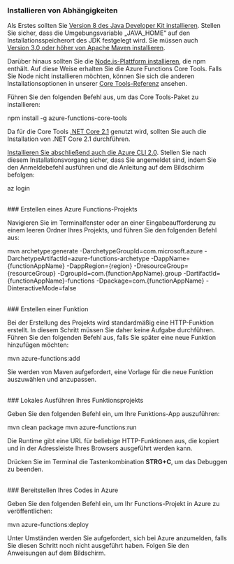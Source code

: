 ### <a name="install-dependencies"></a>Installieren von Abhängigkeiten

Als Erstes sollten Sie <a href="https://go.microsoft.com/fwlink/?linkid=2016706" target="_blank">Version 8 des Java Developer Kit installieren</a>. Stellen Sie sicher, dass die Umgebungsvariable „JAVA_HOME“ auf den Installationsspeicherort des JDK festgelegt wird. Sie müssen auch <a href="https://go.microsoft.com/fwlink/?linkid=2016384" target="_blank">Version 3.0 oder höher von Apache Maven installieren</a>.

Darüber hinaus sollten Sie die <a href="https://go.microsoft.com/fwlink/?linkid=2016195" target="_blank">Node.js-Plattform installieren</a>, die npm enthält. Auf diese Weise erhalten Sie die Azure Functions Core Tools. Falls Sie Node nicht installieren möchten, können Sie sich die anderen Installationsoptionen in unserer <a href="https://go.microsoft.com/fwlink/?linkid=2016192" target="_blank">Core Tools-Referenz</a> ansehen.

Führen Sie den folgenden Befehl aus, um das Core Tools-Paket zu installieren:

<MarkdownHighlighter>npm install -g azure-functions-core-tools</MarkdownHighlighter>

Da für die Core Tools <a href="https://go.microsoft.com/fwlink/?linkid=2016373" target="_blank">.NET Core 2.1</a> genutzt wird, sollten Sie auch die Installation von .NET Core 2.1 durchführen.

<a href="https://go.microsoft.com/fwlink/?linkid=2016701" target="_blank">Installieren Sie abschließend auch die Azure CLI 2.0</a>. Stellen Sie nach diesem Installationsvorgang sicher, dass Sie angemeldet sind, indem Sie den Anmeldebefehl ausführen und die Anleitung auf dem Bildschirm befolgen:

<MarkdownHighlighter>az login</MarkdownHighlighter>

<br/>
### <a name="create-an-azure-functions-project"></a>Erstellen eines Azure Functions-Projekts

Navigieren Sie im Terminalfenster oder an einer Eingabeaufforderung zu einem leeren Ordner Ihres Projekts, und führen Sie den folgenden Befehl aus:

<MarkdownHighlighter>mvn archetype:generate -DarchetypeGroupId=com.microsoft.azure -DarchetypeArtifactId=azure-functions-archetype -DappName={functionAppName} -DappRegion={region} -DresourceGroup={resourceGroup} -DgroupId=com.{functionAppName}.group -DartifactId={functionAppName}-functions -Dpackage=com.{functionAppName} -DinteractiveMode=false</MarkdownHighlighter>

<br/>
### <a name="create-a-function"></a>Erstellen einer Funktion

Bei der Erstellung des Projekts wird standardmäßig eine HTTP-Funktion erstellt. In diesem Schritt müssen Sie daher keine Aufgabe durchführen. Führen Sie den folgenden Befehl aus, falls Sie später eine neue Funktion hinzufügen möchten:

<MarkdownHighlighter>mvn azure-functions:add</MarkdownHighlighter>

Sie werden von Maven aufgefordert, eine Vorlage für die neue Funktion auszuwählen und anzupassen.

<br/>
### <a name="run-your-function-project-locally"></a>Lokales Ausführen Ihres Funktionsprojekts

Geben Sie den folgenden Befehl ein, um Ihre Funktions-App auszuführen:

<MarkdownHighlighter>mvn clean package</MarkdownHighlighter>
<MarkdownHighlighter>mvn azure-functions:run</MarkdownHighlighter>

Die Runtime gibt eine URL für beliebige HTTP-Funktionen aus, die kopiert und in der Adressleiste Ihres Browsers ausgeführt werden kann.

Drücken Sie im Terminal die Tastenkombination **STRG+C**, um das Debuggen zu beenden.

<br/>
### <a name="deploy-your-code-to-azure"></a>Bereitstellen Ihres Codes in Azure

Geben Sie den folgenden Befehl ein, um Ihr Functions-Projekt in Azure zu veröffentlichen:

<MarkdownHighlighter>mvn azure-functions:deploy</MarkdownHighlighter>

Unter Umständen werden Sie aufgefordert, sich bei Azure anzumelden, falls Sie diesen Schritt noch nicht ausgeführt haben. Folgen Sie den Anweisungen auf dem Bildschirm.
